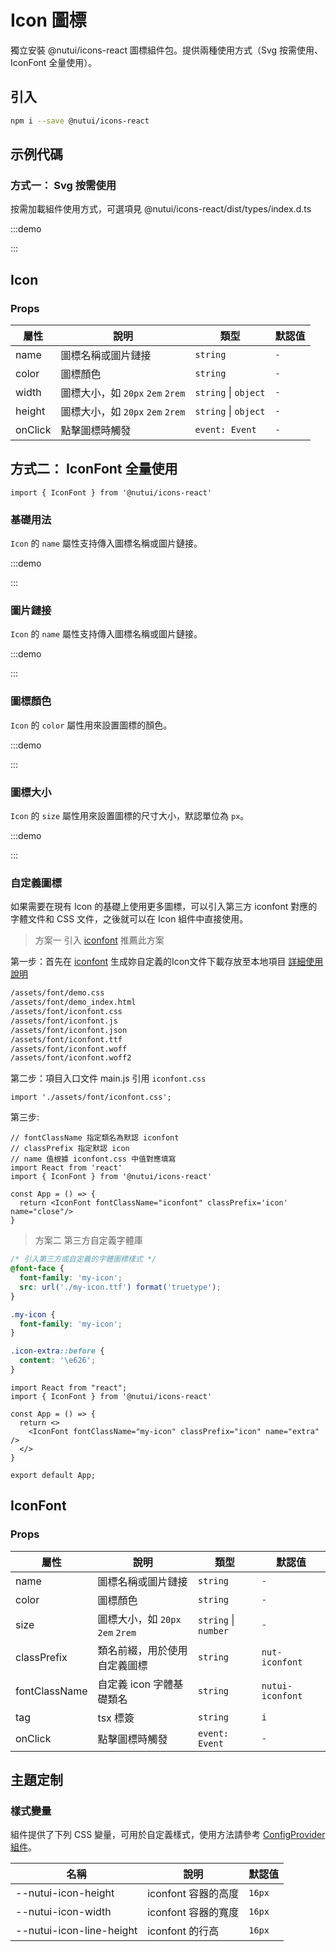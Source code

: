 # Icon 圖標



獨立安裝 @nutui/icons-react 圖標組件包。提供兩種使用方式（Svg 按需使用、IconFont 全量使用）。

## 引入

```bash
npm i --save @nutui/icons-react
```

## 示例代碼

### 方式一： Svg 按需使用

按需加載組件使用方式，可選項見 @nutui/icons-react/dist/types/index.d.ts

:::demo

<CodeBlock src='h5/demo1.tsx'></CodeBlock>

:::

## Icon

### Props

| 屬性 | 說明 | 類型 | 默認值 |
| --- | --- | --- | --- |
| name | 圖標名稱或圖片鏈接 | `string` | `-` |
| color | 圖標顏色 | `string` | `-` |
| width | 圖標大小，如 `20px` `2em` `2rem` | `string` \| `object` | `-` |
| height | 圖標大小，如 `20px` `2em` `2rem` | `string` \| `object` | `-` |
| onClick | 點擊圖標時觸發 | `event: Event` | `-` |

## 方式二： IconFont 全量使用

```tsx
import { IconFont } from '@nutui/icons-react'
```

### 基礎用法

`Icon` 的 `name` 屬性支持傳入圖標名稱或圖片鏈接。

:::demo

<CodeBlock src='h5/demo2.tsx'></CodeBlock>

:::

### 圖片鏈接

`Icon` 的 `name` 屬性支持傳入圖標名稱或圖片鏈接。

:::demo

<CodeBlock src='h5/demo3.tsx'></CodeBlock>

:::

### 圖標顏色

`Icon` 的 `color` 屬性用來設置圖標的顏色。

:::demo

<CodeBlock src='h5/demo4.tsx'></CodeBlock>

:::

### 圖標大小

`Icon` 的 `size` 屬性用來設置圖標的尺寸大小，默認單位為 `px`。

:::demo

<CodeBlock src='h5/demo5.tsx'></CodeBlock>

:::

### 自定義圖標

如果需要在現有 Icon 的基礎上使用更多圖標，可以引入第三方 iconfont 對應的字體文件和 CSS 文件，之後就可以在 Icon 組件中直接使用。

> 方案一 引入 [iconfont](https://www.iconfont.cn/) 推薦此方案

第一步：首先在 [iconfont](https://www.iconfont.cn/) 生成妳自定義的Icon文件下載存放至本地項目 [詳細使用說明](https://www.iconfont.cn/help/detail?spm=a313x.7781069.1998910419.d8d11a391&helptype=code)

```bash
/assets/font/demo.css
/assets/font/demo_index.html
/assets/font/iconfont.css
/assets/font/iconfont.js
/assets/font/iconfont.json
/assets/font/iconfont.ttf
/assets/font/iconfont.woff
/assets/font/iconfont.woff2
```

第二步：項目入口文件 main.js 引用 `iconfont.css`

```tsx
import './assets/font/iconfont.css';
```

第三步:

```tsx
// fontClassName 指定類名為默認 iconfont
// classPrefix 指定默認 icon
// name 值根據 iconfont.css 中值對應填寫 
import React from 'react'
import { IconFont } from '@nutui/icons-react'

const App = () => {
  return <IconFont fontClassName="iconfont" classPrefix='icon' name="close"/>
}
```

> 方案二 第三方自定義字體庫

```css
/* 引入第三方或自定義的字體圖標樣式 */
@font-face {
  font-family: 'my-icon';
  src: url('./my-icon.ttf') format('truetype');
}

.my-icon {
  font-family: 'my-icon';
}

.icon-extra::before {
  content: '\e626';
}
```

```tsx
import React from "react";
import { IconFont } from '@nutui/icons-react'

const App = () => {
  return <>
    <IconFont fontClassName="my-icon" classPrefix="icon" name="extra" />
  </>
}

export default App;
```

## IconFont

### Props

| 屬性 | 說明 | 類型 | 默認值 |
| --- | --- | --- | --- |
| name | 圖標名稱或圖片鏈接 | `string` | `-` |
| color | 圖標顏色 | `string` | `-` |
| size | 圖標大小，如 `20px` `2em` `2rem` | `string` \| `number` | `-` |
| classPrefix | 類名前綴，用於使用自定義圖標 | `string` | `nut-iconfont` |
| fontClassName | 自定義 icon 字體基礎類名 | `string` | `nutui-iconfont` |
| tag | tsx 標簽 | `string` | `i` |
| onClick | 點擊圖標時觸發 | `event: Event` | `-` |

## 主題定制

### 樣式變量

組件提供了下列 CSS 變量，可用於自定義樣式，使用方法請參考 [ConfigProvider 組件](#/zh-CN/component/configprovider)。

| 名稱 | 說明 | 默認值 |
| --- | --- | --- |
| \--nutui-icon-height | iconfont 容器的高度 | `16px` |
| \--nutui-icon-width | iconfont 容器的寬度 | `16px` |
| \--nutui-icon-line-height | iconfont 的行高 | `16px` |
